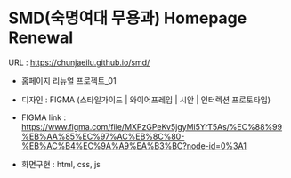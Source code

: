 # SMD(숙명여대 무용과) Homepage Renewal

URL : https://chunjaeilu.github.io/smd/

- 홈페이지 리뉴얼 프로젝트_01

- 디자인 : FIGMA (스타일가이드 | 와이어프레임 | 시안 | 인터렉션 프로토타입)
- FIGMA link : https://www.figma.com/file/MXPzGPeKv5jgyMi5YrT5As/%EC%88%99%EB%AA%85%EC%97%AC%EB%8C%80-%EB%AC%B4%EC%9A%A9%EA%B3%BC?node-id=0%3A1

- 화면구현 : html, css, js

